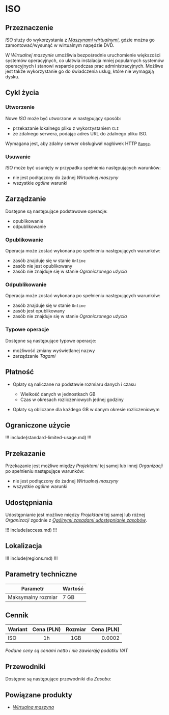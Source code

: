 # ISO

## Przeznaczenie

*ISO* służy do wykorzystania z *[Maszynami wirtualnymi]()*, gdzie można go zamontować/wysunąć w wirtualnym napędzie DVD. 

W *Wirtualnej maszynie* umożliwia bezpośrednie uruchomienie większości systemów operacyjnych, co ułatwia instalacja mniej popularnych systemów operacyjnych i stanowi wsparcie podczas prac administracyjnych. Możliwe jest także wykorzystanie go do świadczenia usług, które nie wymagają dysku.

## Cykl życia

### Utworzenie

Nowe *ISO* może być utworzone w następujący sposób:

* przekazanie lokalnego pliku z wykorzystaniem `CLI`
* ze zdalnego serwera, podając adres URL do zdalnego pliku ISO.

Wymagana jest, aby zdalny serwer obsługiwał nagłówek HTTP [`Range`](https://tools.ietf.org/html/rfc7233).

### Usuwanie

*ISO* może być usunięty w przypadku spełnienia następujących warunków:

* nie jest podłączony do żadnej *Wirtualnej maszyny*
* wszystkie *ogólne* warunki

## Zarządzanie

Dostępne są następujące podstawowe operacje:

 * opublikowanie
 * odpublikowanie
 
### Opublikowanie

Operacja może zostać wykonana po spełnieniu następujących warunków: 

* zasób znajduje się w stanie ```Online```
* zasób nie jest opublikowany
* zasób nie znajduje się w stanie *Ograniczonego użycia*

### Odpublikowanie

Operacja może zostać wykonana po spełnieniu następujących warunków: 

* zasób znajduje się w stanie ```Online```
* zasób jest opublikowany
* zasób nie znajduje się w stanie *Ograniczonego użycia*

### Typowe operacje

Dostępne są następujące typowe operacje:

* możliwość zmiany wyświetlanej nazwy
* zarządzanie *Tagami*

## Płatność

* Opłaty są naliczane na podstawie rozmiaru danych i czasu

    * Wielkość danych w jednostkach GB
    * Czas w okresach rozliczeniowych jednej godziny

* Opłaty są obliczane dla każdego GB w danym okresie rozliczeniowym

## Ograniczone użycie

!!! include(standard-limited-usage.md) !!!

## Przekazanie

Przekazanie jest możliwe między *Projektami* tej samej lub innej *Organizacji* po spełnieniu następujące warunków:

* nie jest podłączony do żadnej *Wirtualnej maszyny*
* wszystkie *ogólne* warunki

## Udostępniania

Udostępnianie jest możliwe między *Projektami* tej samej lub różnej *Organizacji* zgodnie z *[Ogólnymi zasadami udostępnianie zasobów]()*.

!!! include(access.md) !!!

## Lokalizacja

!!! include(regions.md) !!!

## Parametry techniczne

Parametr           | Wartość
------------------ | ---
Maksymalny rozmiar | 7 GB

## Cennik

Wariant | Cena (PLN) | Rozmiar | Cena (PLN)
------- | :--------: | :-----: | ---------:
ISO     |     1h     | 1GB     |     0.0002

*Podane ceny są cenami netto i nie zawierają podatku VAT*

## Przewodniki

Dostępne są następujące przewodniki dla *Zasobu*:

<PageList path_re="guide/storage/iso/"/>

## Powiązane produkty

* *[Wirtualna maszyna](/resource/compute/virtual-machine.md)*